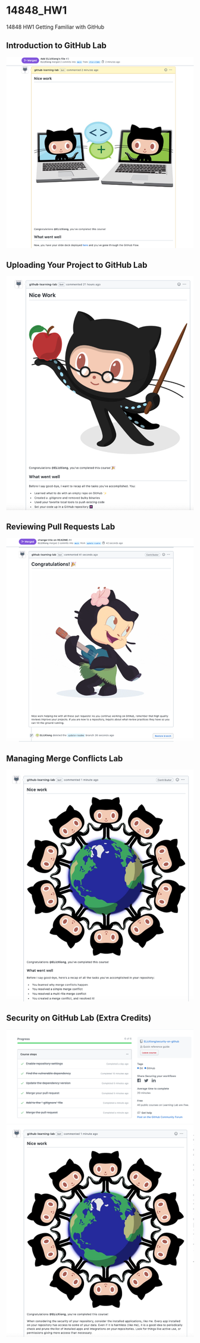# 14848_HW1
14848 HW1 Getting Familiar with GitHub 

## Introduction to GitHub Lab
![](Introduction_to_GitHub_Lab.png?raw=true)

## Uploading Your Project to GitHub Lab
![](Uploading_your_project_to_github.png?raw=true)

## Reviewing Pull Requests Lab
![](Reviewing_pull_requests.png?raw=true)

## Managing Merge Conflicts Lab
![](Managing_merge_conflicts.png?raw=true)

## Security on GitHub Lab (Extra Credits)
![](security_on_github1.png?raw=true)
![](security_on_github.png?raw=true)

